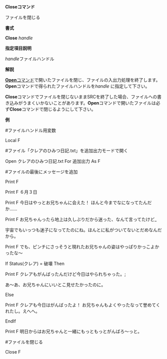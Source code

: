**Closeコマンド**

ファイルを閉じる

**書式**

**Close** *handle*

**指定項目説明**

*handle*ファイルハンドル

**解説**

[**Open**コマンド](Openコマンド.md)で開いたファイルを閉じ、ファイルの入出力処理を終了します。**Open**コマンドで得られたファイルハンドルを*handle* に指定して下さい。

**Close**コマンドでファイルを閉じないままSRCを終了した場合、ファイルへの書き込みがうまくいかないことがあります。**Open**コマンドで開いたファイルは必ず**Close**コマンドで閉じるようにして下さい。

**例**

#ファイルハンドル用変数

Local F

#ファイル「クレアのひみつ日記.txt」を追加出力モードで開く

Open クレアのひみつ日記.txt For 追加出力 As F

#ファイルの最後にメッセージを追加

Print F

Print F ６月３日

Print F 今日はやっとお兄ちゃんに会えた！ ほんと今までなになってたんだか……

Print F お兄ちゃんったら地上は久しぶりだから迷った、なんて言ってたけど\_

宇宙でもいっつも迷子になってたのにね。ほんとに私がついてないとだめなんだから。

Print F でも、ピンチにさっそうと現れたお兄ちゃんの姿はやっぱりかっこよかったな～

If Status(クレア) = 破壊 Then

Print F クレアもがんばったんだけど今日はやられちゃった。;

あ～あ、お兄ちゃんにいいとこ見せたかったのに。

Else

Print F クレアも今日はがんばったよ！ お兄ちゃんもよくやったなって誉めてくれたし。えへへ。

EndIf

Print F 明日からはお兄ちゃんと一緒にもっともっとがんばろ～っと。

#ファイルを閉じる

Close F
